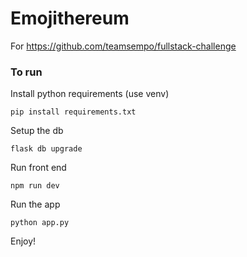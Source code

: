 # Emojithereum

For https://github.com/teamsempo/fullstack-challenge

### To run
Install python requirements (use venv)
```
pip install requirements.txt
```

Setup the db
```
flask db upgrade
```

Run front end
```
npm run dev
```

Run the app
```
python app.py
```

Enjoy!
